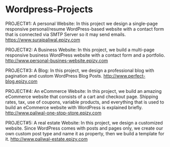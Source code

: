 # Wordpress-Projects

PROJECT#1: A personal Website: In this project we design a single-page responsive personal/resume WordPress-based website with a contact form that is connected via SMTP Server so it may send emails.
https://www.surajpaliwal.epizy.com

PROJECT#2: A Business Website: In this project, we build a multi-page responsive business WordPress website with a contact form and a portfolio.
http://www.personal-busines-website.epizy.com

PROJECT#3: A Blog: In this project, we design a professional blog with pagination and custom WordPress Blog Posts.
http://www.perfect-blog.epizy.com

PROJECT#4: An eCommerce Website: In this project, we build an amazing eCommerce website that consists of a cart and checkout page. Shipping rates, tax, use of coupons, variable products, and everything that is used to build an eCommerce website with WordPress is explained briefly.
http://www.paliwal-one-stop-store.epizy.com

PROJECT#5: A real estate Website: In this project, we design a customized website. Since WordPress comes with posts and pages only, we create our own custom post type and name it as property, then we build a template for it.
http://www.paliwal-estate.epizy.com
